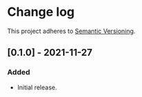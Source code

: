# Change log

This project adheres to [Semantic Versioning](https://semver.org/spec/v2.0.0.html).

## [0.1.0] - 2021-11-27

### Added

- Initial release.
